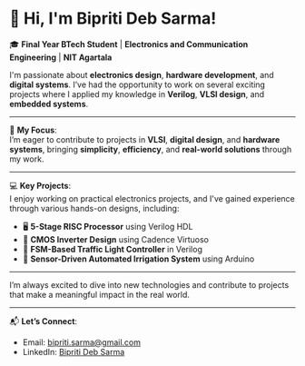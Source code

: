 # 👋 Hi, I'm Bipriti Deb Sarma!

🎓 **Final Year BTech Student** | **Electronics and Communication Engineering** | **NIT Agartala**

I'm passionate about **electronics design**, **hardware development**, and **digital systems**. I’ve had the opportunity to work on several exciting projects where I applied my knowledge in **Verilog**, **VLSI design**, and **embedded systems**.

---

🎯 **My Focus**:  
I’m eager to contribute to projects in **VLSI**, **digital design**, and **hardware systems**, bringing **simplicity**, **efficiency**, and **real-world solutions** through my work.

---

💻 **Key Projects**:  
I enjoy working on practical electronics projects, and I've gained experience through various hands-on designs, including:

- 🖥️ **5-Stage RISC Processor** using Verilog HDL  
- 🧩 **CMOS Inverter Design** using Cadence Virtuoso  
- 🚦 **FSM-Based Traffic Light Controller** in Verilog  
- 🌱 **Sensor-Driven Automated Irrigation System** using Arduino

---

  I’m always excited to dive into new technologies and contribute to projects that make a meaningful impact in the real world.

---

📬 **Let’s Connect**:  
- Email: [bipriti.sarma@gmail.com](mailto:bipriti.sarma@gmail.com)  
- LinkedIn: [Bipriti Deb Sarma](https://www.linkedin.com/in/bipriti-deb-sarma-1a67b6230/)
